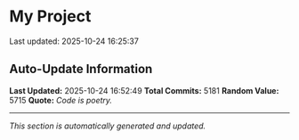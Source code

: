 # My Project


Last updated: 2025-10-24 16:25:37




































































































































































































































































































































































































































































































































































































































































































































































































































































































































































































































































































































































































































































































































































































































































































































































































































































































































































































































































































































































































































































































































































































































































































































































































































































































































































































































































































































































































































































































































































































































































































































































































































































































































































































































































































































































































































































































































































































































































































































































































































































































































































































































































































































































































































































































































































































































































































































































































































































































































































































































































































































































































































































































































































































































































































































































































































































































































































































## Auto-Update Information

**Last Updated:** 2025-10-24 16:52:49
**Total Commits:** 5181
**Random Value:** 5715
**Quote:** _Code is poetry._

---
_This section is automatically generated and updated._
